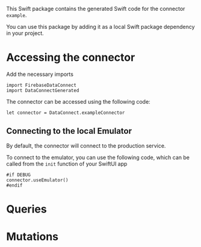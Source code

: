 This Swift package contains the generated Swift code for the connector `example`.

You can use this package by adding it as a local Swift package dependency in your project.

# Accessing the connector

Add the necessary imports

```
import FirebaseDataConnect
import DataConnectGenerated

```

The connector can be accessed using the following code:

```
let connector = DataConnect.exampleConnector

```


## Connecting to the local Emulator
By default, the connector will connect to the production service.

To connect to the emulator, you can use the following code, which can be called from the `init` function of your SwiftUI app

```
#if DEBUG
connector.useEmulator()
#endif
```

# Queries

# Mutations

